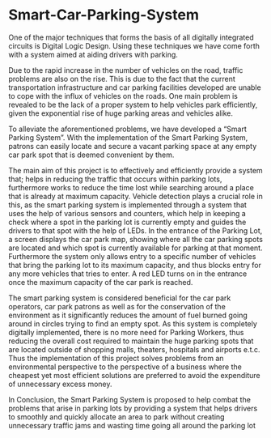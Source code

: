 # Smart-Car-Parking-System

One of the major techniques that forms the basis of all digitally integrated circuits is Digital 
Logic Design. Using these techniques we have come forth with a system aimed at aiding drivers 
with parking.


Due to the rapid increase in the number of vehicles on the road, traffic problems are also 
on the rise. This is due to the fact that the current transportation infrastructure and car parking
facilities developed are unable to cope with the influx of vehicles on the roads. One main problem 
is revealed to be the lack of a proper system to help vehicles park efficiently, given the exponential 
rise of huge parking areas and vehicles alike.


To alleviate the aforementioned problems, we have developed a “Smart Parking System”. 
With the implementation of the Smart Parking System, patrons can easily locate and secure a 
vacant parking space at any empty car park spot that is deemed convenient by them.


The main aim of this project is to effectively and efficiently provide a system that; helps in 
reducing the traffic that occurs within parking lots, furthermore works to reduce the time lost while 
searching around a place that is already at maximum capacity. Vehicle detection plays a crucial 
role in this, as the smart parking system is implemented through a system that uses the help of 
various sensors and counters, which help in keeping a check where a spot in the parking lot is 
currently empty and guides the drivers to that spot with the help of LEDs. In the entrance of the 
Parking Lot, a screen displays the car park map, showing where all the car parking spots are located 
and which spot is currently available for parking at that moment. Furthermore the system only 
allows entry to a specific number of vehicles that bring the parking lot to its maximum capacity, 
and thus blocks entry for any more vehicles that tries to enter. A red LED turns on in the entrance 
once the maximum capacity of the car park is reached.


The smart parking system is considered beneficial for the car park operators, car park 
patrons as well as for the conservation of the environment as it significantly reduces the amount 
of fuel burned going around in circles trying to find an empty spot. As this system is completely 
digitally implemented, there is no more need for Parking Workers, thus reducing the overall cost 
required to maintain the huge parking spots that are located outside of shopping malls, theaters, 
hospitals and airports e.t.c. Thus the implementation of this project solves problems from an 
environmental perspective to the perspective of a business where the cheapest yet most efficient 
solutions are preferred to avoid the expenditure of unnecessary excess money.


In Conclusion, the Smart Parking System is proposed to help combat the problems that 
arise in parking lots by providing a system that helps drivers to smoothly and quickly allocate an 
area to park without creating unnecessary traffic jams and wasting time going all around the 
parking lot
